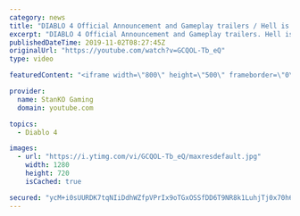 ```yaml
---
category: news
title: "DIABLO 4 Official Announcement and Gameplay trailers / Hell is Coming"
excerpt: "DIABLO 4 Official Announcement and Gameplay trailers. Hell is Coming my friends. For more game videos and trailers hit that like button, comment,share and ..."
publishedDateTime: 2019-11-02T08:27:45Z
originalUrl: "https://youtube.com/watch?v=GCQOL-Tb_eQ"
type: video

featuredContent: "<iframe width=\"800\" height=\"500\" frameborder=\"0\" src=\"https://www.youtube.com/embed/GCQOL-Tb_eQ\" allow=\"accelerometer; autoplay; encrypted-media; gyroscope; picture-in-picture\" allowfullscreen></iframe>"

provider:
  name: StanKO Gaming
  domain: youtube.com

topics:
  - Diablo 4

images:
  - url: "https://i.ytimg.com/vi/GCQOL-Tb_eQ/maxresdefault.jpg"
    width: 1280
    height: 720
    isCached: true

secured: "ycM+i0sUURDK7tqNIiDdhWZfpVPrIx9oTGxOSSfDD6T9NR8k1LuhjTj0x70h6wbw4GvUmA7MbgyyDdJpEU79qO/sXTz3N6+HcFahdSY3qvJX6rtn1dHxAs5aQ18ECqrhtZXXsE/HA8o+sxCvr7PnZg9zv6yr5Zt0IrZM4fCNQsCTIoOtyU76sLeaOXMJ44RN3QxZaKIybgDRLhPCtkmaJ9A4srEMLD9Q6JMtWY4HvV9RxjKuKL+4SHn48zOjtGSeODmIXAKDjNhEU3PzjoOSwOTRQSd3Qy9yghoUBGIQXycLKeR7LVy3YkYKiCWMltDCdkKjwKVVsZE0iSyh8n8Zoofe6iXOcj7vQV5mF91eNQz/83ecBbaB2a6HIdqtR+FDSqlYQw3N3olCWDLiF3pGx2Mxi5iusm7Y3wXh1Ajg7nDxJnG9ZvNuFbWMC9cgYIoG;NILyMOxXsxnW+89yi7qT0g=="
---
```


